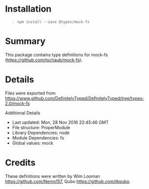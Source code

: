 # Installation
> `npm install --save @types/mock-fs`

# Summary
This package contains type definitions for mock-fs (https://github.com/tschaub/mock-fs).

# Details
Files were exported from https://www.github.com/DefinitelyTyped/DefinitelyTyped/tree/types-2.0/mock-fs

Additional Details
 * Last updated: Mon, 28 Nov 2016 22:45:46 GMT
 * File structure: ProperModule
 * Library Dependencies: node
 * Module Dependencies: fs
 * Global values: mock

# Credits
These definitions were written by Wim Looman <https://github.com/Nemo157>, Qubo <https://github.com/tkqubo>.
